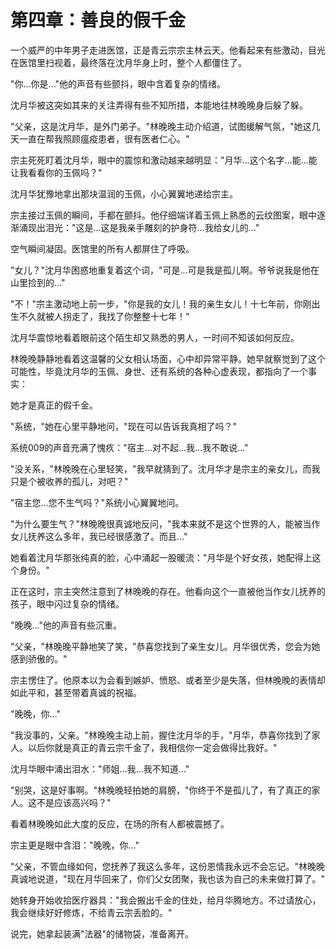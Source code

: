 # 第四章：善良的假千金

一个威严的中年男子走进医馆，正是青云宗宗主林云天。他看起来有些激动，目光在医馆里扫视着，最终落在沈月华身上时，整个人都僵住了。

"你...你是..."他的声音有些颤抖，眼中含着复杂的情绪。

沈月华被这突如其来的关注弄得有些不知所措，本能地往林晚晚身后躲了躲。

"父亲，这是沈月华，是外门弟子。"林晚晚主动介绍道，试图缓解气氛，"她这几天一直在帮我照顾瘟疫患者，很有医者仁心。"

宗主死死盯着沈月华，眼中的震惊和激动越来越明显："月华...这个名字...能...能让我看看你的玉佩吗？"

沈月华犹豫地拿出那块温润的玉佩，小心翼翼地递给宗主。

宗主接过玉佩的瞬间，手都在颤抖。他仔细端详着玉佩上熟悉的云纹图案，眼中逐渐涌现出泪光："这是...这是我亲手雕刻的护身符...我给女儿的..."

空气瞬间凝固。医馆里的所有人都屏住了呼吸。

"女儿？"沈月华困惑地重复着这个词，"可是...可是我是孤儿啊。爷爷说我是他在山里捡到的..."

"不！"宗主激动地上前一步，"你是我的女儿！我的亲生女儿！十七年前，你刚出生不久就被人拐走了，我找了你整整十七年！"

沈月华震惊地看着眼前这个陌生却又熟悉的男人，一时间不知该如何反应。

林晚晚静静地看着这温馨的父女相认场面，心中却异常平静。她早就察觉到了这个可能性，毕竟沈月华的玉佩、身世、还有系统的各种心虚表现，都指向了一个事实：

她才是真正的假千金。

"系统，"她在心里平静地问，"现在可以告诉我真相了吗？"

系统009的声音充满了愧疚："宿主...对不起...我...我不敢说..."

"没关系，"林晚晚在心里轻笑，"我早就猜到了。沈月华才是宗主的亲女儿，而我只是个被收养的孤儿，对吧？"

"宿主您...您不生气吗？"系统小心翼翼地问。

"为什么要生气？"林晚晚很真诚地反问，"我本来就不是这个世界的人，能被当作女儿抚养这么多年，我已经很感激了。而且..."

她看着沈月华那张纯真的脸，心中涌起一股暖流："月华是个好女孩，她配得上这个身份。"

正在这时，宗主突然注意到了林晚晚的存在。他看向这个一直被他当作女儿抚养的孩子，眼中闪过复杂的情绪。

"晚晚..."他的声音有些沉重。

"父亲，"林晚晚平静地笑了笑，"恭喜您找到了亲生女儿。月华很优秀，您会为她感到骄傲的。"

宗主愣住了。他原本以为会看到嫉妒、愤怒、或者至少是失落，但林晚晚的表情却如此平和，甚至带着真诚的祝福。

"晚晚，你..."

"我没事的，父亲。"林晚晚主动上前，握住沈月华的手，"月华，恭喜你找到了家人。以后你就是真正的青云宗千金了，我相信你一定会做得比我好。"

沈月华眼中涌出泪水："师姐...我...我不知道..."

"别哭，这是好事啊。"林晚晚轻拍她的肩膀，"你终于不是孤儿了，有了真正的家人。这不是应该高兴吗？"

看着林晚晚如此大度的反应，在场的所有人都被震撼了。

宗主更是眼中含泪："晚晚，你..."

"父亲，不管血缘如何，您抚养了我这么多年，这份恩情我永远不会忘记。"林晚晚真诚地说道，"现在月华回来了，你们父女团聚，我也该为自己的未来做打算了。"

她转身开始收拾医疗器具："我会搬出千金的住处，给月华腾地方。不过请放心，我会继续好好修炼，不给青云宗丢脸的。"

说完，她拿起装满"法器"的储物袋，准备离开。